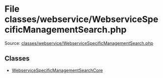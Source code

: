File classes/webservice/WebserviceSpecificManagementSearch.php
=========

Source: [classes/webservice/WebserviceSpecificManagementSearch.php](https://github.com/PrestaShop/PrestaShop/blob/1.5.3.0/classes/webservice/WebserviceSpecificManagementSearch.php)


Classes
-------

* [WebserviceSpecificManagementSearchCore](class.WebserviceSpecificManagementSearchCore.md)

